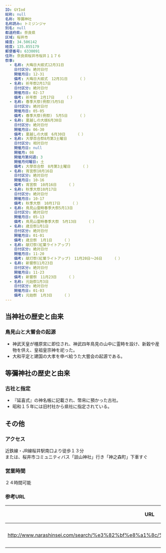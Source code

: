 ```yaml
---
ID: GYIod
総称: null
名称: 等彌神社
名称読み: トミジンジャ
別名: null
都道府県: 奈良県
区域: 桜井市
緯度: 34.506142
経度: 135.855179
郵便番号: 6330091
住所: 奈良県桜井市桜井１１７６
祭事:
  - 名称: 大晦日大祓式12月31日
    日付区分: 絶対日付
    開催月日: 12-31
    備考: 大晦日大祓式　12月31日　   （ ）
  - 名称: 祈年祭2月17日
    日付区分: 絶対日付
    開催月日: 02-17
    備考: 祈年祭　2月17日　   （ ）
  - 名称: 春季大祭(例祭)5月5日
    日付区分: 絶対日付
    開催月日: 05-05
    備考: 春季大祭(例祭)　5月5日　   （ ）
  - 名称: 夏越しの大祓6月30日
    日付区分: 絶対日付
    開催月日: 06-30
    備考: 夏越しの大祓　6月30日　   （ ）
  - 名称: 大學百合祭8月第3土曜日
    日付区分: 相対日付
    開催月日: null
    開催月: 08
    開催月第何週: 3
    開催月何曜日: 土
    備考: 大學百合祭　8月第3土曜日　   （ ）
  - 名称: 宵宮祭10月16日
    日付区分: 絶対日付
    開催月日: 10-16
    備考: 宵宮祭　10月16日　   （ ）
  - 名称: 秋季大祭10月17日
    日付区分: 絶対日付
    開催月日: 10-17
    備考: 秋季大祭　10月17日　   （ ）
  - 名称: 鳥見山霊畤春季大祭5月13日
    日付区分: 絶対日付
    開催月日: 05-13
    備考: 鳥見山霊畤春季大祭　5月13日　   （ ）
  - 名称: 歳旦祭1月1日
    日付区分: 絶対日付
    開催月日: 01-01
    備考: 歳旦祭　1月1日　   （ ）
  - 名称: 献灯祭(紅葉ライトアップ)
    日付区分: 絶対日付
    開催月日: 11-20
    備考: 献灯祭(紅葉ライトアップ)　11月20日～26日　   （ ）
  - 名称: 新嘗祭11月23日
    日付区分: 絶対日付
    開催月日: 11-23
    備考: 新嘗祭　11月23日　   （ ）
  - 名称: 元始祭1月3日
    日付区分: 絶対日付
    開催月日: 01-03
    備考: 元始祭　1月3日　   （ ）
---
```


## 当神社の歴史と由来

### 鳥見山と大嘗会の起源

- 神武天皇が橿原宮に即位され、神武四年鳥見の山中に霊畤を設け、新穀や産物を供え、皇祖皇宗神を祀った。
- 大和平定と建国の大孝を申べ給うた大嘗会の起源である。

## 等彌神社の歴史と由来

### 古社と指定

- 『延喜式』の神名帳に記載され、幣帛に預かった古社。
- 昭和１５年には旧村社から県社に指定されている。

## その他

### アクセス

近鉄線・JR線桜井駅南口より徒歩１３分  
または、桜井市コミュニティバス「談山神社」行き「神之森町」下車すぐ

### 営業時間

２４時間可能

### 参考URL

| URL                                                                                        | 説明   |
| ------------------------------------------------------------------------------------------ | ------ |
| http://www.narashinsei.com/search/%e3%82%bf%e8%a1%8c/%e7%ad%89%e5%bd%8c%e7%a5%9e%e7%a4%be/ | 神社庁 |
